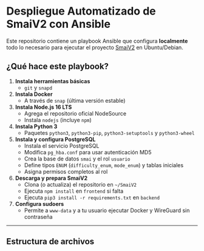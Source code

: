 # Despliegue Automatizado de SmaiV2 con Ansible

Este repositorio contiene un playbook Ansible que configura **localmente** todo lo necesario para ejecutar el proyecto [SmaiV2](https://github.com/McMiguel2004/smaiV2-main.git) en Ubuntu/Debian.

## ¿Qué hace este playbook?

1. **Instala herramientas básicas**  
   - `git` y `snapd`  
2. **Instala Docker**  
   - A través de `snap` (última versión estable)  
3. **Instala Node.js 16 LTS**  
   - Agrega el repositorio oficial NodeSource  
   - Instala `nodejs` (incluye `npm`)  
4. **Instala Python 3**  
   - Paquetes `python3`, `python3-pip`, `python3-setuptools` y `python3-wheel`  
5. **Instala y configura PostgreSQL**  
   - Instala el servicio PostgreSQL  
   - Modifica `pg_hba.conf` para usar autenticación MD5  
   - Crea la base de datos `smai` y el rol `usuario`  
   - Define tipos `ENUM` (`difficulty_enum`, `mode_enum`) y tablas iniciales  
   - Asigna permisos completos al rol  
6. **Descarga y prepara SmaiV2**  
   - Clona (o actualiza) el repositorio en `~/SmaiV2`  
   - Ejecuta `npm install` en `frontend` si falta  
   - Ejecuta `pip3 install -r requirements.txt` en `backend`  
7. **Configura sudoers**  
   - Permite a `www-data` y a tu usuario ejecutar Docker y WireGuard sin contraseña  

---

## Estructura de archivos

